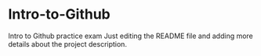 # Intro-to-Github
Intro to Github practice exam
Just editing the README file and adding more details about the project description.
